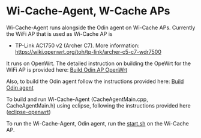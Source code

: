 # Wi-Cache-Agent, W-Cache APs

Wi-Cache-Agent runs alongside the Odin agent on Wi-Cache APs. Currently the WiFi AP that is used as Wi-Cache AP is

* TP-Link AC1750 v2 (Archer C7). More information: https://wiki.openwrt.org/toh/tp-link/archer-c5-c7-wdr7500

It runs on OpenWrt. The detailed instruction on building the OpeWrt for the WiFi AP is provided here: [Build Odin AP OpenWrt](https://github.com/Wi5/odin-wi5/wiki/Create-OpenWRT-bin-image-including-openvswitch-and-the-ath9k-patch)

Also, to build the Odin agent follow the instructions provided here: [Build Odin agent](https://github.com/Wi5/odin-wi5/wiki/Cross-compiling-Click-Modular-Router-for-Odin)

To build and run Wi-Cache-Agent (CacheAgentMain.cpp, CacheAgentMain.h) using eclipse, following the instructions provided here ([eclipse-openwrt](https://github.com/hrchhangte/Wi-Cache-Agent/blob/master/eclipse-openwrt%20setup.pdf))

To run the Wi-Cache-Agent, Odin agent, run the [start.sh](https://github.com/hrchhangte/Wi-Cache-Agent/blob/master/scripts_start_ap_odin/start.sh) on the Wi-Cache AP.

